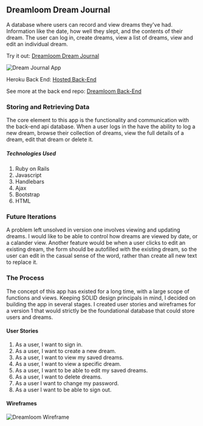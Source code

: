 ## Dreamloom Dream Journal

A database where users can record and view dreams they've had. Information like the date, how well they slept, and the contents of their dream. The user can log in, create dreams, view a list of dreams, view and edit an individual dream.

Try it out:
[Dreamloom Dream Journal](https://derekmurphy1993.github.io/dreamloom-front-end/)


![Dream Journal App](https://i.imgur.com/gCsuQNH.png)

Heroku Back End:
[Hosted Back-End](https://oreironautapi.herokuapp.com/)


See more at the back end repo:
[Dreamloom Back-End](https://github.com/derekmurphy1993/dreamloom-back-end)

### Storing and Retrieving Data
The core element to this app is the functionality and communication with the back-end api database.
When a user logs in the have the ability to log a new dream, browse their collection of dreams, view the full details of a dream, edit that dream or delete it.

##### Technologies Used
1. Ruby on Rails
2. Javascript
3. Handlebars
4. Ajax
4. Bootstrap
5. HTML

### Future Iterations

A problem left unsolved in version one involves viewing and updating dreams. I would like to be able to control how dreams are viewed by date, or a calander view. Another feature would be when a user clicks to edit an existing dream, the form should be autofilled with the existing dream, so the user can edit in the casual sense of the word, rather than create all new text to replace it.

### The Process
The concept of this app has existed for a long time, with a large scope of functions and views. Keeping SOLID design principals in mind, I decided on building the app in several stages. I created user stories and wireframes for a version 1 that would strictly be the foundational database that could store users and dreams.

#### User Stories
1. As a user, I want to sign in.
1. As a user, I want to create a new dream.
1. As a user, I want to view my saved dreams.
1. As a user, I want to view a specific dream.
1. As a user, I want to be able to edit my saved dreams.
1. As a user, I want to delete dreams.
2. As a user I want to change my password.
2. As a user I want to be able to sign out.

#### Wireframes

![Dreamloom Wireframe](https://i.imgur.com/RrBggAI.jpg)
